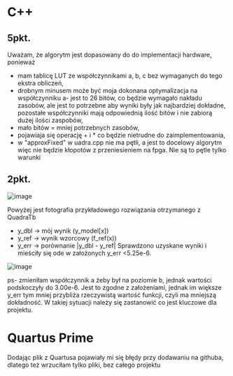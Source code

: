 # C++
## 5pkt.
Uważam, że algorytm jest dopasowany do do implementacji hardware, ponieważ
- mam tablicę LUT ze współczynnikami a, b, c bez wymaganych do tego ekstra obliczeń,
- drobnym minusem może być moja dokonana optymalizacja na współczynniku a- jest to 26 bitów, co będzie wymagało nakładu zasobów, ale jest to potrzebne aby wyniki były jak najbardziej dokładne, pozostałe współczynniki mają odpowiednią ilość bitów i nie zabiorą dużej ilości zaspobów,
- mało bitów = mniej potrzebnych zasobów,
- pojawiaja się operację + i * co będzie nietrudne do zaimplementowania,
- w "approxFixed" w uadra.cpp nie ma pętli, a jest to docelowy algorytm więc nie będzie kłopotów z przeniesieniem na fpga. Nie są to pętle tylko warunki

## 2pkt.
  ![image](https://github.com/user-attachments/assets/b4b80146-b63f-4c85-918c-937bc8f7f6ad)
  
Powyżej jest fotografia przykładowego rozwiązania otrzymanego z QuadraTb
- y_dbl -> mój wynik (y_model[x])
- y_ref -> wynik wzorcowy (f_ref(x))
- y_err -> porównanie |y_dbl - y_ref| 
Sprawdzono uzyskane wyniki i mieściły się ode w założonych y_err <5.25e-6.

![image](https://github.com/user-attachments/assets/ccab1f76-2e91-4cdb-81f6-8c00bc4669c6)

ps- zmieniłam współczynnik a żeby był na poziomie b, jednak wartości podskoczyły do 3.00e-6. Jest to zgodne z założeniami, jednak im większe y_err tym mniej przybliża rzeczywistą wartość funkcji, czyli ma mniejszą dokładność. W takiej sytuacji należy się zastanowić co jest kluczowe dla projektu.

# Quartus Prime
Dodając plik z Quartusa pojawiały mi się błędy przy dodawaniu na githuba, dlatego też wrzuciłam tylko pliki, bez całego projektu
